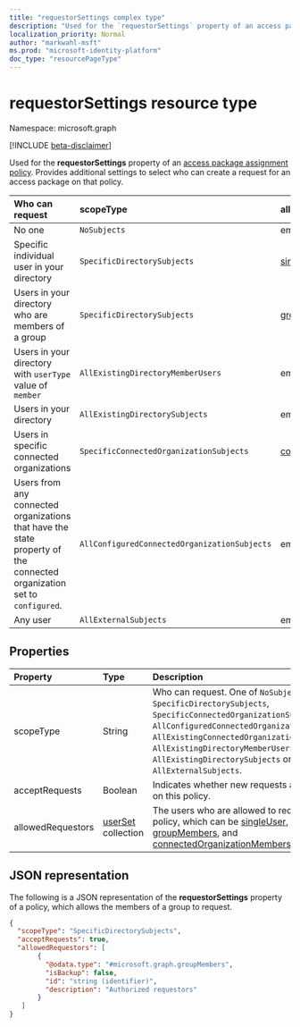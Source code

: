 ```yaml
---
title: "requestorSettings complex type"
description: "Used for the `requestorSettings` property of an access package assignment policy. Provides additional settings to select who can create a request."
localization_priority: Normal
author: "markwahl-msft"
ms.prod: "microsoft-identity-platform"
doc_type: "resourcePageType"
---
```


# requestorSettings resource type

Namespace: microsoft.graph

[!INCLUDE [beta-disclaimer](../../includes/beta-disclaimer.md)]

Used for the **requestorSettings** property of an [access package assignment policy](accesspackageassignmentpolicy.md). Provides additional settings to select who can create a request for an access package on that policy.

| Who can request | scopeType | allowedRequestors collection|
|:----------------|:----------|:------------------|
|No one|`NoSubjects`|empty array|
|Specific individual user in your directory|`SpecificDirectorySubjects`|[singleUser](singleuser.md)|
|Users in your directory who are members of a group|`SpecificDirectorySubjects`|[groupMembers](groupmembers.md)|
|Users in your directory with `userType` value of `member`|`AllExistingDirectoryMemberUsers`|empty array|
|Users in your directory|`AllExistingDirectorySubjects`|empty array|
|Users in specific connected organizations|`SpecificConnectedOrganizationSubjects`|[connectedOrganizationMembers](connectedorganizationmembers.md)|
|Users from any connected organizations that have the state property of the connected organization set to `configured`.|`AllConfiguredConnectedOrganizationSubjects`|empty array|
|Any user|`AllExternalSubjects`|empty array|

## Properties

| Property                     | Type                      | Description |
| :--------------------------- | :------------------------ | :---------- |
| scopeType |String |Who can request. One of `NoSubjects`, `SpecificDirectorySubjects`, `SpecificConnectedOrganizationSubjects`, `AllConfiguredConnectedOrganizationSubjects`, `AllExistingConnectedOrganizationSubjects`, `AllExistingDirectoryMemberUsers`, `AllExistingDirectorySubjects` or `AllExternalSubjects`.  |
| acceptRequests | Boolean | Indicates whether new requests are accepted on this policy. |
| allowedRequestors | [userSet](userset.md) collection| The users who are allowed to request on this policy, which can be [singleUser](singleuser.md), [groupMembers](groupmembers.md), and [connectedOrganizationMembers](connectedorganizationmembers.md). |

## JSON representation


The following is a JSON representation of the **requestorSettings** property of a policy, which allows the members of a group to request.

<!-- {
  "blockType": "resource",
  "optionalProperties": [

  ],
  "@odata.type": "microsoft.graph.requestorSettings",
  "baseType": ""
}-->

```json
{
  "scopeType": "SpecificDirectorySubjects",
  "acceptRequests": true,
  "allowedRequestors": [
       {
         "@odata.type": "#microsoft.graph.groupMembers",
         "isBackup": false,
         "id": "string (identifier)",
         "description": "Authorized requestors"
       }
   ]
}
```


<!-- uuid: 16cd6b66-4b1a-43a1-adaf-3a886856ed98
2019-02-04 14:57:30 UTC -->
<!-- {
  "type": "#page.annotation",
  "description": "requestorSettings complex type",
  "keywords": "",
  "section": "documentation",
  "tocPath": ""
}-->


